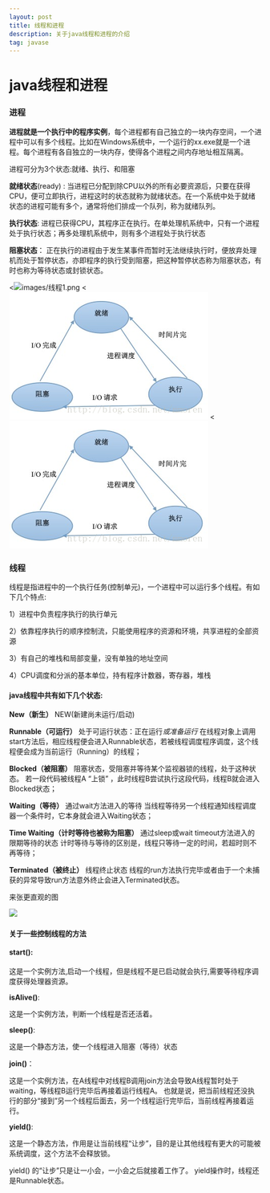 ```yaml
---
layout: post
title: 线程和进程
description: 关于java线程和进程的介绍
tag: javase
---
```


# java线程和进程

### 进程

**进程就是一个执行中的程序实例**，每个进程都有自己独立的一块内存空间，一个进程中可以有多个线程。比如在Windows系统中，一个运行的xx.exe就是一个进程。每个进程有各自独立的一块内存，使得各个进程之间内存地址相互隔离。

进程可分为3个状态:就绪、执行、和阻塞

**就绪状态**(ready) :  当进程已分配到除CPU以外的所有必要资源后，只要在获得CPU，便可立即执行，进程这时的状态就称为就绪状态。在一个系统中处于就绪状态的进程可能有多个，通常将他们排成一个队列，称为就绪队列。

**执行状态**: 进程已获得CPU，其程序正在执行。在单处理机系统中，只有一个进程处于执行状态；再多处理机系统中，则有多个进程处于执行状态

**阻塞状态**： 正在执行的进程由于发生某事件而暂时无法继续执行时，便放弃处理机而处于暂停状态，亦即程序的执行受到阻塞，把这种暂停状态称为阻塞状态，有时也称为等待状态或封锁状态。

<![images/线程1.png]()
<![](\images\线程1.png)
<![](/images/线程1.png)

### 线程

线程是指进程中的一个执行任务(控制单元)，一个进程中可以运行多个线程。有如下几个特点:

1）进程中负责程序执行的执行单元

2）依靠程序执行的顺序控制流，只能使用程序的资源和环境，共享进程的全部资源

3）有自己的堆栈和局部变量，没有单独的地址空间

4）CPU调度和分派的基本单位，持有程序计数器，寄存器，堆栈

#### java线程中共有如下几个状态:

**New（新生）**
 NEW(新建尚未运行/启动)

**Runnable（可运行）**
 处于可运行状态：正在运行*或准备运行*
 在线程对象上调用start方法后，相应线程便会进入Runnable状态，若被线程调度程序调度，这个线程便会成为当前运行（Running）的线程；

**Blocked（被阻塞）**
 阻塞状态，受阻塞并等待某个监视器锁的线程，处于这种状态。
 若一段代码被线程A “上锁” ，此时线程B尝试执行这段代码，线程B就会进入Blocked状态；

**Waiting（等待）**
 通过wait方法进入的等待
 当线程等待另一个线程通知线程调度器一个条件时，它本身就会进入Waiting状态；

**Time Waiting（计时等待也被称为阻塞）**
 通过sleep或wait timeout方法进入的限期等待的状态
 计时等待与等待的区别是，线程只等待一定的时间，若超时则不再等待；

**Terminated（被终止）**
 线程终止状态
 线程的run方法执行完毕或者由于一个未捕获的异常导致run方法意外终止会进入Terminated状态。

来张更直观的图

![](C:\Users\zh\Desktop\线程2.png)

#### 关于一些控制线程的方法

#### start():

这是一个实例方法,启动一个线程，但是线程不是已启动就会执行,需要等待程序调度获得处理器资源。

**isAlive()**:

这是一个实例方法，判断一个线程是否还活着。

**sleep()**:

这是一个静态方法，使一个线程进入阻塞（等待）状态

**join()**：

这是一个实例方法，在A线程中对线程B调用join方法会导致A线程暂时处于waiting，等线程B运行完毕后再接着运行线程A。
也就是说，把当前线程还没执行的部分“接到”另一个线程后面去，另一个线程运行完毕后，当前线程再接着运行。

**yield()**:

这是一个静态方法，作用是让当前线程“让步”，目的是让其他线程有更大的可能被系统调度，这个方法不会释放锁。

yield() 的“让步”只是让一小会，一小会之后就接着工作了。
 yield操作时，线程还是Runnable状态。
